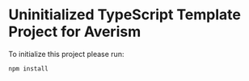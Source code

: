 # Uninitialized TypeScript Template Project for Averism

To initialize this project please run:

```bash
npm install
```